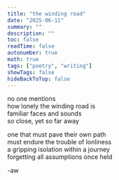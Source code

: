```yaml
---
title: "the winding road"
date: "2025-06-11"
summary: ""
description: ""
toc: false
readTime: false
autonumber: true
math: true
tags: ["poetry", "writing"]
showTags: false
hideBackToTop: false
---
```


no one mentions  
how lonely the winding road is   
familiar faces and sounds  
so close, yet so far away  
  
one that must pave their own path  
must endure the trouble of lonliness  
a gripping isolation within a journey  
forgetting all assumptions once held  

-aw